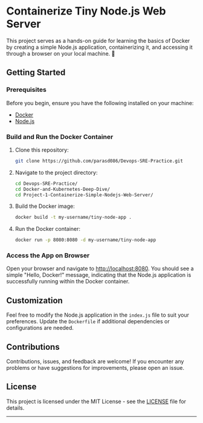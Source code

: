 # Containerize Tiny Node.js Web Server

This project serves as a hands-on guide for learning the basics of Docker by creating a simple Node.js application, containerizing it, and accessing it through a browser on your local machine. 🚀

## Getting Started

### Prerequisites

Before you begin, ensure you have the following installed on your machine:

- [Docker](https://docs.docker.com/get-docker/)
- [Node.js](https://nodejs.org/)

### Build and Run the Docker Container

1. Clone this repository:

   ```bash
   git clone https://github.com/parasd086/Devops-SRE-Practice.git
   ```

2. Navigate to the project directory:

   ```bash
   cd Devops-SRE-Practice/
   cd Docker-and-Kubernetes-Deep-Dive/
   cd Project-1-Containerize-Simple-Nodejs-Web-Server/
   ```

3. Build the Docker image:

   ```bash
   docker build -t my-username/tiny-node-app .
   ```

4. Run the Docker container:

   ```bash
   docker run -p 8080:8080 -d my-username/tiny-node-app
   ```

### Access the App on Browser

Open your browser and navigate to [http://localhost:8080](http://localhost:8080). You should see a simple "Hello, Docker!" message, indicating that the Node.js application is successfully running within the Docker container.

## Customization

Feel free to modify the Node.js application in the `index.js` file to suit your preferences. Update the `Dockerfile` if additional dependencies or configurations are needed.

## Contributions

Contributions, issues, and feedback are welcome! If you encounter any problems or have suggestions for improvements, please open an issue.

## License

This project is licensed under the MIT License - see the [LICENSE](LICENSE) file for details.

---
